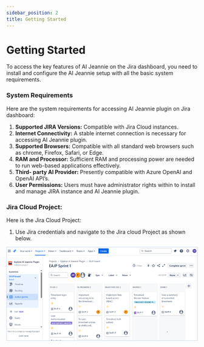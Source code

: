 ```yaml
---
sidebar_position: 2
title: Getting Started
---
```


# Getting Started
To access the key features of AI Jeannie on the Jira dashboard, you need to install and configure the AI Jeannie setup with all the basic system requirements.

### System Requirements 

Here are the system requirements for accessing AI Jeannie plugin on Jira dashboard:

1.	**Supported JIRA Versions:** Compatible with Jira Cloud instances.
2.	**Internet Connectivity:** A stable internet connection is necessary for accessing AI Jeannie plugin.
3.	**Supported Browsers:** Compatible with all standard web browsers such as chrome, Firefox, Safari, or Edge.
4.	**RAM and Processor:** Sufficient RAM and processing power are needed to run web-based applications effectively.
5.	**Third- party AI Provider:** Presently compatible with Azure OpenAI and OpenAI API’s.
6.	**User Permissions:** Users must have administrator rights within to install and manage JIRA instance and AI Jeannie plugin.

### Jira Cloud Project:

Here is the Jira Cloud Project:
1.	Use Jira credentials and navigate to the Jira cloud Project as shown below.

<img src="/screenshots/GettingStarted/getting-started.png" alt="Getting strated" />
